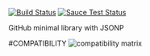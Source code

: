 [![Build Status](https://travis-ci.org/justapps4all/github-jsonp.svg?branch=master&TIMESTAMP)](https://travis-ci.org/justapps4all/github-jsonp)
[![Sauce Test Status](https://saucelabs.com/buildstatus/juanmadev)](https://saucelabs.com/u/juanmadev?TIMESTAMP)

GitHub minimal library with JSONP

#COMPATIBILITY
![compatibility matrix](https://saucelabs.com/browser-matrix/juanmadev.svg?TIMESTAMP)

